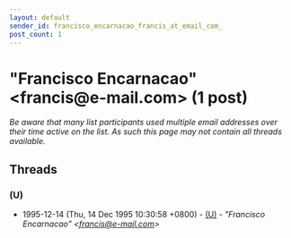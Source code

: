 ```yaml
---
layout: default
sender_id: francisco_encarnacao_francis_at_email_com_
post_count: 1
---
```


# "Francisco Encarnacao" <francis<span>@</span>e-mail.com> (1 post)

_Be aware that many list participants used multiple email addresses over their time active on the list. As such this page may not contain all threads available._

## Threads

### (U)
+ 1995-12-14 (Thu, 14 Dec 1995 10:30:58 +0800) - [(U)](/archive/1995/12/e973a925c7d2996faec6724ec7d5e76ac828a2ce1b50ce8640ef99db05e5ad4b) - _"Francisco Encarnacao" \<francis@e-mail.com\>_

